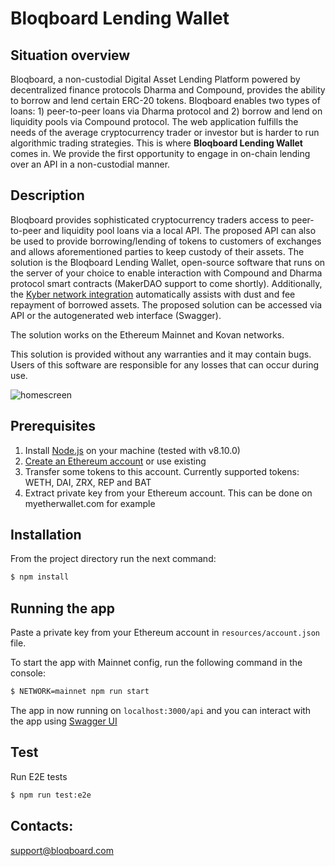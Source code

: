 # Bloqboard Lending Wallet

## Situation overview

Bloqboard, a non-custodial Digital Asset Lending Platform powered by decentralized finance protocols Dharma and Compound, provides the ability to borrow and lend certain ERC-20 tokens. Bloqboard enables two types of loans: 1) peer-to-peer loans via Dharma protocol and 2) borrow and lend on liquidity pools via Compound protocol. The web application fulfills the needs of the average cryptocurrency trader or investor but is harder to run algorithmic trading strategies. This is where **Bloqboard Lending Wallet** comes in. We provide the first opportunity to engage in on-chain lending over an API in a non-custodial manner.

## Description
Bloqboard provides sophisticated cryptocurrency traders access to peer-to-peer and liquidity pool loans via a local API. The proposed API can also be used to provide borrowing/lending of tokens to customers of exchanges and allows aforementioned parties to keep custody of their assets. The solution is the Bloqboard Lending Wallet, open-source software that runs on the server of your choice to enable interaction with Compound and Dharma protocol smart contracts (MakerDAO support to come shortly). Additionally, the [Kyber network integration](https://github.com/bloqboard/bloqboard-lending-wallet/wiki/Kyber-Network-integration) automatically assists with dust and fee repayment of borrowed assets. The proposed solution can be accessed via API or the autogenerated web interface (Swagger).

The solution works on the Ethereum Mainnet and Kovan networks.

This solution is provided without any warranties and it may contain bugs. Users of this software are responsible for any losses that can occur during use.

![homescreen](https://github.com/bloqboard/bloqboard-lending-wallet/blob/master/visual_workflow.png)


## Prerequisites
1. Install [Node.js](https://nodejs.org/en/) on your machine (tested with v8.10.0)
2. [Create an Ethereum account](https://www.myetherwallet.com/) or use existing
3. Transfer some tokens to this account. Currently supported tokens: WETH, DAI, ZRX, REP and BAT
4. Extract private key from your Ethereum account. This can be done on myetherwallet.com for example

## Installation
From the project directory run the next command:
```bash
$ npm install
```

## Running the app

Paste a private key from your Ethereum account in `resources/account.json` file.

To start the app with Mainnet config, run the following command in the console:

```bash
$ NETWORK=mainnet npm run start
```

The app in now running on `localhost:3000/api` and you can interact with the app using [Swagger UI](http://localhost:3000/api/)

## Test

Run E2E tests
```bash
$ npm run test:e2e
```

## Contacts:
support@bloqboard.com
